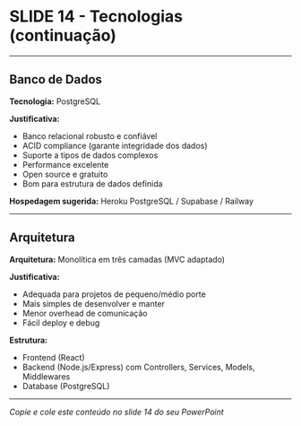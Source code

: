 # SLIDE 14 - Tecnologias (continuação)

---

## Banco de Dados

**Tecnologia:** PostgreSQL

**Justificativa:**
- Banco relacional robusto e confiável
- ACID compliance (garante integridade dos dados)
- Suporte a tipos de dados complexos
- Performance excelente
- Open source e gratuito
- Bom para estrutura de dados definida

**Hospedagem sugerida:** Heroku PostgreSQL / Supabase / Railway

---

## Arquitetura

**Arquitetura:** Monolítica em três camadas (MVC adaptado)

**Justificativa:**
- Adequada para projetos de pequeno/médio porte
- Mais simples de desenvolver e manter
- Menor overhead de comunicação
- Fácil deploy e debug

**Estrutura:**
- Frontend (React)
- Backend (Node.js/Express) com Controllers, Services, Models, Middlewares
- Database (PostgreSQL)

---

*Copie e cole este conteúdo no slide 14 do seu PowerPoint*

